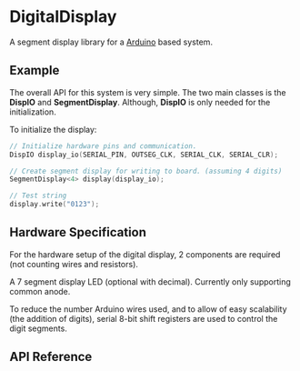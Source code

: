 # DigitalDisplay

A segment display library for a [Arduino](https://www.arduino.cc/) based system.

## Example

The overall API for this system is very simple.  The two main classes is the
**DispIO** and **SegmentDisplay**.  Although, **DispIO** is only needed for the
initialization.

To initialize the display:

```cpp
// Initialize hardware pins and communication.
DispIO display_io(SERIAL_PIN, OUTSEG_CLK, SERIAL_CLK, SERIAL_CLR);

// Create segment display for writing to board. (assuming 4 digits)
SegmentDisplay<4> display(display_io);

// Test string
display.write("0123");
```

## Hardware Specification

For the hardware setup of the digital display, 2 components are required (not
counting wires and resistors).

A 7 segment display LED (optional with decimal). Currently only supporting
common anode.

To reduce the number Arduino wires used, and to allow of easy scalability (the
addition of digits), serial 8-bit shift registers are used to control the digit
segments.  

## API Reference
